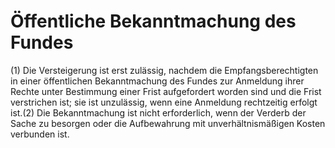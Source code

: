 # Öffentliche Bekanntmachung des Fundes

(1) Die Versteigerung ist erst zulässig, nachdem die Empfangsberechtigten in einer öffentlichen Bekanntmachung des Fundes zur Anmeldung ihrer Rechte unter Bestimmung einer Frist aufgefordert worden sind und die Frist verstrichen ist; sie ist unzulässig, wenn eine Anmeldung rechtzeitig erfolgt ist.(2) Die Bekanntmachung ist nicht erforderlich, wenn der Verderb der Sache zu besorgen oder die Aufbewahrung mit unverhältnismäßigen Kosten verbunden ist. 

